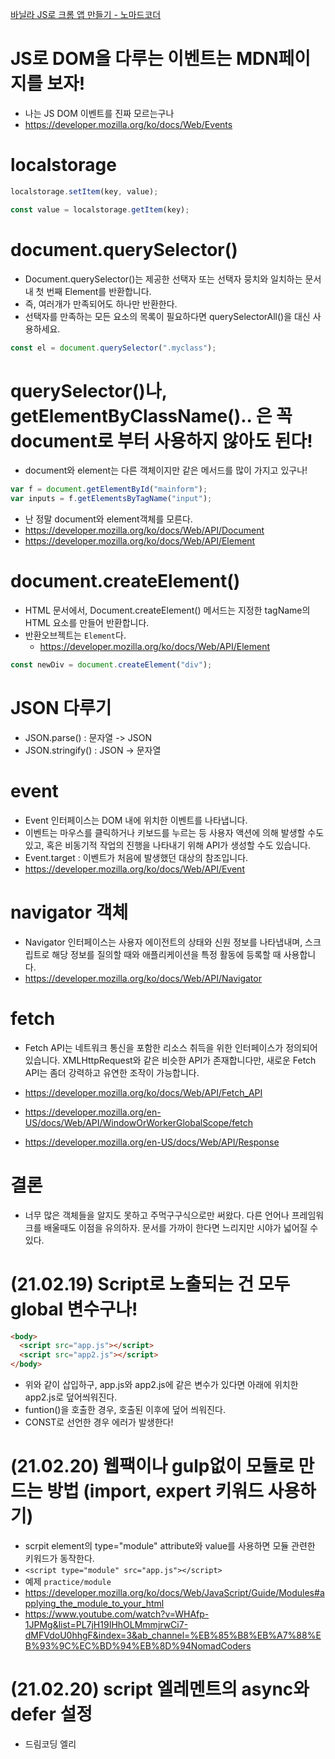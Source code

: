 [바닐라 JS로 크롬 앱 만들기 - 노마드코더](https://nomadcoders.co/javascript-for-beginners)

# JS로 DOM을 다루는 이벤트는 MDN페이지를 보자!

- 나는 JS DOM 이벤트를 진짜 모르는구나
- https://developer.mozilla.org/ko/docs/Web/Events

# localstorage

```js
localstorage.setItem(key, value);

const value = localstorage.getItem(key);
```

# document.querySelector()

- Document.querySelector()는 제공한 선택자 또는 선택자 뭉치와 일치하는 문서 내 첫 번째 Element를 반환합니다.
- 즉, 여러개가 만족되어도 하나만 반환한다.
- 선택자를 만족하는 모든 요소의 목록이 필요하다면 querySelectorAll()을 대신 사용하세요.

```js
const el = document.querySelector(".myclass");
```

# querySelector()나, getElementByClassName().. 은 꼭 document로 부터 사용하지 않아도 된다!

- document와 element는 다른 객체이지만 같은 메서드를 많이 가지고 있구나!

```js
var f = document.getElementById("mainform");
var inputs = f.getElementsByTagName("input");
```

- 난 정말 document와 element객체를 모른다.
- https://developer.mozilla.org/ko/docs/Web/API/Document
- https://developer.mozilla.org/ko/docs/Web/API/Element

# document.createElement()

- HTML 문서에서, Document.createElement() 메서드는 지정한 tagName의 HTML 요소를 만들어 반환합니다.
- 반환오브젝트는 `Element`다.
  - https://developer.mozilla.org/ko/docs/Web/API/Element

```js
const newDiv = document.createElement("div");
```

# JSON 다루기

- JSON.parse() : 문자열 -> JSON
- JSON.stringify() : JSON -> 문자열

# event

- Event 인터페이스는 DOM 내에 위치한 이벤트를 나타냅니다.
- 이벤트는 마우스를 클릭하거나 키보드를 누르는 등 사용자 액션에 의해 발생할 수도 있고, 혹은 비동기적 작업의 진행을 나타내기 위해 API가 생성할 수도 있습니다.
- Event.target : 이벤트가 처음에 발생했던 대상의 참조입니다.
- https://developer.mozilla.org/ko/docs/Web/API/Event

# navigator 객체

- Navigator 인터페이스는 사용자 에이전트의 상태와 신원 정보를 나타냅내며, 스크립트로 해당 정보를 질의할 때와 애플리케이션을 특정 활동에 등록할 때 사용합니다.
- https://developer.mozilla.org/ko/docs/Web/API/Navigator

# fetch

- Fetch API는 네트워크 통신을 포함한 리소스 취득을 위한 인터페이스가 정의되어 있습니다. XMLHttpRequest와 같은 비슷한 API가 존재합니다만, 새로운 Fetch API는 좀더 강력하고 유연한 조작이 가능합니다.

- https://developer.mozilla.org/ko/docs/Web/API/Fetch_API
- https://developer.mozilla.org/en-US/docs/Web/API/WindowOrWorkerGlobalScope/fetch
- https://developer.mozilla.org/en-US/docs/Web/API/Response

# 결론

- 너무 많은 객체들을 알지도 못하고 주먹구구식으로만 써왔다. 다른 언어나 프레임워크를 배울때도 이점을 유의하자. 문서를 가까이 한다면 느리지만 시야가 넓어질 수 있다.

# (21.02.19) Script로 노출되는 건 모두 global 변수구나!

```html
<body>
  <script src="app.js"></script>
  <script src="app2.js"></script>
</body>
```

- 위와 같이 삽입하구, app.js와 app2.js에 같은 변수가 있다면 아래에 위치한 app2.js로 덮어씌워진다.
- funtion()을 호출한 경우, 호출된 이후에 덮어 씌워진다.
- CONST로 선언한 경우 에러가 발생한다!

# (21.02.20) 웹팩이나 gulp없이 모듈로 만드는 방법 (import, expert 키워드 사용하기)

- scrpit element의 type="module" attribute와 value를 사용하면 모듈 관련한 키워드가 동작한다.
- `<script type="module" src="app.js"></script>`
- 예제 `practice/module`
- https://developer.mozilla.org/ko/docs/Web/JavaScript/Guide/Modules#applying_the_module_to_your_html
- https://www.youtube.com/watch?v=WHAfp-1JPMg&list=PL7jH19IHhOLMmmjrwCi7-dMFVdoU0hhgF&index=3&ab_channel=%EB%85%B8%EB%A7%88%EB%93%9C%EC%BD%94%EB%8D%94NomadCoders

# (21.02.20) script 엘레멘트의 async와 defer 설정

- 드림코딩 엘리
